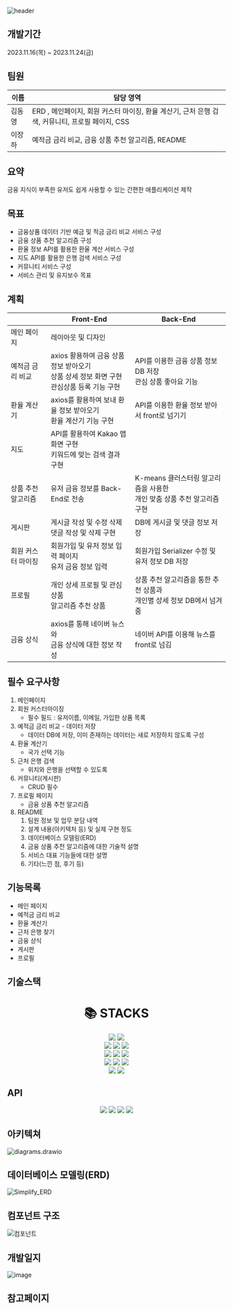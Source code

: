 ![header](https://capsule-render.vercel.app/api?type=waving&color=gradient&customColorList=0,2,2,2,3&height=300&section=header&text=Simplify&animation=fadeIn&fontColor=d6ace6&fontSize=90)

## 개발기간

2023.11.16(목) ~ 2023.11.24(금)

## 팀원

| 이름   | 담당 영역                                                    |
| ------ | ------------------------------------------------------------ |
| 김동영 | ERD , 메인페이지, 회원 커스터 마이징, 환율 계산기, 근처 은행 검색, 커뮤니티, 프로필 페이지, CSS |
| 이장하 | 예적금 금리 비교, 금융 상품 추천 알고리즘, README            |

## 요약

금융 지식이 부족한 유저도 쉽게 사용할 수 있는 간편한 애플리케이션 제작

## 목표

- 금융상품 데이터 기반 예금 및 적금 금리 비교 서비스 구성
- 금융 상품 추천 알고리즘 구성
- 환율 정보 API를 활용한 환율 계산 서비스 구성
- 지도 API를 활용한 은행 검색 서비스 구성
- 커뮤니티 서비스 구성
- 서비스 관리 및 유지보수 목표

## 계획

|                    | Front-End                                                    | Back-End                                                     |
| ------------------ | ------------------------------------------------------------ | ------------------------------------------------------------ |
| 메인 페이지        | 레이아웃 및 디자인                                           |                                                              |
| 예적금 금리 비교   | axios 활용하여 금융 상품 정보 받아오기<br /> 상품 상세 정보 화면 구현<br /> 관심상품 등록 기능 구현 | API를 이용한 금융 상품 정보 DB 저장<br /> 관심 상품 좋아요 기능 |
| 환율 계산기        | axios를 활용하여 보내 환율 정보 받아오기<br /> 환율 계산기 기능 구현 | API를 이용한 환율 정보 받아서 front로 넘기기                 |
| 지도               | API를 활용하여 Kakao 맵 화면 구현<br /> 키워드에 맞는 검색 결과 구현 |                                                              |
| 상품 추천 알고리즘 | 유저 금융 정보를 Back-End로 전송                             | K-means 클러스터링 알고리즘을 사용한<br />개인 맞춤 상품 추천 알고리즘 구현 |
| 게시판             | 게시글 작성 및 수정 삭제<br />댓글 작성 및 삭제 구현         | DB에 게시글 및 댓글 정보 저장                                |
| 회원 커스터 마이징 | 회원가입 및 유저 정보 입력 페이지<br />유저 금융 정보 입력   | 회원가입 Serializer 수정 및<br />유저 정보 DB 저장           |
| 프로필             | 개인 상세 프로필 및 관심 상품<br />알고리즘 추천 상품        | 상품 추천 알고리즘을 통한 추천 상품과<br />개인별 상세 정보 DB에서 넘겨줌 |
| 금융 상식          | axios를 통해 네이버 뉴스와<br />금융 상식에 대한 정보 작성   | 네이버 API를 이용해 뉴스를 <br />front로 넘김                |



## 필수 요구사항

1. 메인페이지
2. 회원 커스터마이징
   - 필수 필드 : 유저이름, 이메일, 가입한 상품 목록
3. 예적금 금리 비교 - 데이터 저장
   - 데이터 DB에 저장, 이미 존재하는 데이터는 새로 저장하지 않도록 구성
4. 환율 계산기
   - 국가 선택 기능
5. 근처 은행 검색
   - 위치와 은행을 선택할 수 있도록
6. 커뮤니티(게시판)
   - CRUD 필수
7. 프로필 페이지
   - 금융 상품 추천 알고리즘
8. README
   1. 팀원 정보 및 업무 분담 내역 
   2. 설계 내용(아키텍처 등) 및 실제 구현 정도
   3. 데이터베이스 모델링(ERD)
   4. 금융 상품 추천 알고리즘에 대한 기술적 설명
   5. 서비스 대표 기능들에 대한 설명
   6. 기타(느낀 점, 후기 등)

## 기능목록

- 메인 페이지
- 예적금 금리 비교
- 환율 계산기
- 근처 은행 찾기
- 금융 상식
- 게시판
- 프로필

## 기술스택

<div align=center><h1>📚 STACKS</h1></div>
<div align=center>
    <img src="https://img.shields.io/badge/windows 10-0078D6?style=for-the-badge&logo=windows 10&logoColor=white">
    <img src="https://img.shields.io/badge/windows 11-0078D4?style=for-the-badge&logo=windows 11&logoColor=white">
    <br>
	<img src="https://img.shields.io/badge/html5-E34F26?style=for-the-badge&logo=html5&logoColor=white">
    <img src="https://img.shields.io/badge/css 3-1572B6?style=for-the-badge&logo=css3&logoColor=white">
    <img src="https://img.shields.io/badge/javascript-F7DF1E?style=for-the-badge&logo=javascript&logoColor=black">
    <br>
    <img src="https://img.shields.io/badge/vue.js-4FC08D?style=for-the-badge&logo=vue.js&logoColor=white">
    <img src="https://img.shields.io/badge/node.js-339933?style=for-the-badge&logo=Node.js&logoColor=white">
    <img src="https://img.shields.io/badge/bootstrap-7952B3?style=for-the-badge&logo=bootstrap&logoColor=white">
    <br>
    <img src="https://img.shields.io/badge/python-3776AB?style=for-the-badge&logo=python&logoColor=white">
    <img src="https://img.shields.io/badge/django-092E20?style=for-the-badge&logo=django&logoColor=white">
    <img src="https://img.shields.io/badge/scikitlearn-F7931E?style=for-the-badge&logo=scikitlearn&logoColor=white">
    <br>
    <img src="https://img.shields.io/badge/sqlite-003B57?style=for-the-badge&logo=sqlite&logoColor=white">
    <img src="https://img.shields.io/badge/github-181717?style=for-the-badge&logo=github&logoColor=white">
    <br> 
</div>

## API

<p align="center">   
    <img src="https://img.shields.io/badge/Kakao_Map-yellow?style=flat&logo=kakao&logoColor=white">    
    <img src="https://img.shields.io/badge/한국수출입은행-darkblue?style=flat">   <img src="https://img.shields.io/badge/금융감독원-skyblue?style=flat">   
    <img src="https://img.shields.io/badge/NAVER-lightgreen?style=flat&logo=naver">
</p>

## 아키텍쳐

![diagrams.drawio](assets/diagrams.drawio.png)

## 데이터베이스 모델링(ERD)

![Simplify_ERD](assets/Simplify_ERD.png)



## 컴포넌트 구조

![컴포넌트](assets/컴포넌트.png)



## 개발일지

![image](assets/image.png)



## 참고페이지

[GPT]: https://chat.openai.com/
[마이뱅크]: https://www.mibank.me/
[뱅크샐러드]: https://www.banksalad.com/
[bootstrapDoc]: https://getbootstrap.com/



